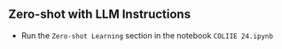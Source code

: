 ## Zero-shot with LLM Instructions
- Run the `Zero-shot Learning` section in the notebook `COLIIE 24.ipynb` 